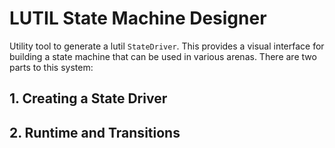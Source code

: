 LUTIL State Machine Designer
============================

Utility tool to generate a lutil `StateDriver`. This provides a visual interface for building a state machine that can be used in various arenas. There are two parts to this system:

## 1. Creating a State Driver


## 2. Runtime and Transitions
